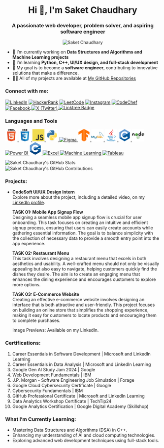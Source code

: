 <h1 align="center">Hi 👋, I'm Saket Chaudhary</h1>
<h3 align="center">A passionate web developer, problem solver, and aspiring software engineer</h3>

<p align='center'><img src="https://camo.githubusercontent.com/7121e075c5eb0d29a9e55c728f196e8914e2dea928bfc8e3ef1ccd8ff1ce716c/68747470733a2f2f692e70696e696d672e636f6d2f6f726967696e616c732f30362f36302f65662f30363630656665383266613364613432656435366565663031333137313833352e676966" alt="Saket Chaudhary" /></p>

- 🔭 I’m currently working on **Data Structures and Algorithms and Machine Learning projects**  
- 🌱 I’m learning **Python, C++, UI/UX design, and full-stack development**
- 🚀 My goal is to become a **software engineer**, contributing to innovative solutions that make a difference.
- 👨‍💻 All of my projects are available at [My GitHub Repositories](https://github.com/Saket22-CS)

<h3 align="left">Connect with me:</h3>
<p align="left">
  <a href="https://www.linkedin.com/in/saket-chaudhary/" target="blank">
    <img align="center" src="https://raw.githubusercontent.com/rahuldkjain/github-profile-readme-generator/master/src/images/icons/Social/linked-in-alt.svg" alt="LinkedIn" height="30" width="40" />
  </a>
  <a href="https://www.hackerrank.com/profile/sritadevi1988" target="blank">
    <img align="center" src="https://raw.githubusercontent.com/rahuldkjain/github-profile-readme-generator/master/src/images/icons/Social/hackerrank.svg" alt="HackerRank" height="30" width="40" />
  </a>
  <a href="https://leetcode.com/u/FKnzDk3N9J/" target="blank">
    <img align="center" src="https://raw.githubusercontent.com/rahuldkjain/github-profile-readme-generator/master/src/images/icons/Social/leet-code.svg" alt="LeetCode" height="30" width="40" />
  </a>
  <a href="https://www.instagram.com/_rishu.22/" target="blank">
    <img align="center" src="https://raw.githubusercontent.com/rahuldkjain/github-profile-readme-generator/master/src/images/icons/Social/instagram.svg" alt="Instagram" height="30" width="40" />
  </a>
  <a href="https://www.codechef.com/users/saket_22cs" target="blank">
    <img align="center" src="https://img.shields.io/badge/CodeChef-%23385a7c.svg?&style=for-the-badge&logo=CodeChef&logoColor=white" alt="CodeChef" height="30" width="80" />
  </a>
  <a href="https://www.facebook.com/profile.php?id=100062095557166" target="blank">
    <img align="center" src="https://raw.githubusercontent.com/rahuldkjain/github-profile-readme-generator/master/src/images/icons/Social/facebook.svg" alt="Facebook" height="30" width="40" />
  </a>
  <a href="https://x.com/_rishu_22" target="blank">
    <img align="center" src="https://raw.githubusercontent.com/rahuldkjain/github-profile-readme-generator/master/src/images/icons/Social/twitter.svg" alt="X (Twitter)" height="30" width="40" />
  </a>
  <a href="https://linktr.ee/Saket_Chaudhary" target="blank">
  <img src="https://img.shields.io/badge/Linktree-%23ffcc00.svg?&style=for-the-badge&logo=Linktree&logoColor=white" alt="Linktree Badge">
  </a>
</p>

  
 <h3 align="left">Languages and Tools</h3>
<p align="left"> 
  <a href="https://www.w3.org/html/" target="_blank" rel="noreferrer"> 
    <img src="https://raw.githubusercontent.com/devicons/devicon/master/icons/html5/html5-original-wordmark.svg" alt="HTML5" width="40" height="40"/> 
  </a> 
  <a href="https://www.w3schools.com/css/" target="_blank" rel="noreferrer"> 
    <img src="https://raw.githubusercontent.com/devicons/devicon/master/icons/css3/css3-original-wordmark.svg" alt="CSS3" width="40" height="40"/> 
  </a> 
  <a href="https://developer.mozilla.org/en-US/docs/Web/JavaScript" target="_blank" rel="noreferrer"> 
    <img src="https://raw.githubusercontent.com/devicons/devicon/master/icons/javascript/javascript-original.svg" alt="JavaScript" width="40" height="40"/> 
  </a> 
  <a href="https://www.python.org" target="_blank" rel="noreferrer"> 
    <img src="https://raw.githubusercontent.com/devicons/devicon/master/icons/python/python-original.svg" alt="Python" width="40" height="40"/> 
  </a> 
  <a href="https://www.figma.com/" target="_blank" rel="noreferrer"> 
    <img src="https://www.vectorlogo.zone/logos/figma/figma-icon.svg" alt="Figma" width="40" height="40"/> 
  </a> 
  <a href="https://www.tensorflow.org" target="_blank" rel="noreferrer"> 
    <img src="https://raw.githubusercontent.com/devicons/devicon/master/icons/tensorflow/tensorflow-original.svg" alt="TensorFlow" width="40" height="40"/> 
  </a> 
  <a href="https://www.mysql.com/" target="_blank" rel="noreferrer"> 
    <img src="https://raw.githubusercontent.com/devicons/devicon/master/icons/mysql/mysql-original-wordmark.svg" alt="MySQL" width="40" height="40"/> 
  </a>
  <a href="https://www.oracle.com/java/" target="_blank" rel="noreferrer"> 
    <img src="https://raw.githubusercontent.com/devicons/devicon/master/icons/java/java-original.svg" alt="Java" width="40" height="40"/> 
  </a>
  <a href="https://en.wikipedia.org/wiki/C_(programming_language)" target="_blank" rel="noreferrer"> 
    <img src="https://raw.githubusercontent.com/devicons/devicon/master/icons/c/c-original.svg" alt="C" width="40" height="40"/> 
  </a>
  <a href="https://nodejs.org/en/" target="_blank" rel="noreferrer"> 
    <img src="https://raw.githubusercontent.com/devicons/devicon/master/icons/nodejs/nodejs-original-wordmark.svg" alt="Node.js" width="40" height="40"/> 
  </a>
  <a href="https://powerbi.microsoft.com/" target="_blank" rel="noreferrer"> 
    <img src="https://github.com/microsoft/PowerBI-Icons/blob/main/PNG/Power-BI.png" alt="Power BI" width="40" height="40"/> 
  </a>
  <a href="https://isocpp.org/" target="_blank" rel="noreferrer"> 
    <img src="https://raw.githubusercontent.com/devicons/devicon/master/icons/cplusplus/cplusplus-original.svg" alt="C++" width="40" height="40"/> 
  </a>
  <a href="https://www.microsoft.com/en-us/microsoft-365/excel" target="_blank" rel="noreferrer"> 
  <img src="https://tse1.mm.bing.net/th?id=OIP.6INpILSfB6MhnEYHlvEN4QHaG4&pid=Api&P=0&h=180" alt="Excel" width="40" height="40"/> 
  </a>
  <a href="https://www.ibm.com/cloud/machine-learning" target="_blank" rel="noreferrer"> 
    <img src="https://www.pngall.com/wp-content/uploads/15/Machine-Learning-PNG-Image-File.png" alt="Machine Learning" width="40" height="40"/> 
  </a>

  <a href="https://www.tableau.com/" target="_blank" rel="noreferrer"> 
    <img src="https://www.tableau.com/favicon.ico" alt="Tableau" width="40" height="40"/> 
  </a>
</p>


<!-- Stats for Most Used Languages (Saket Chaudhary) -->
<p>
  <img align="left" src="https://github-readme-stats.vercel.app/api/top-langs?username=Saket22-CS&show_icons=true&locale=en&layout=compact&theme=radical" alt="Saket Chaudhary's GitHub Stats" />
</p>

<!-- General GitHub Stats for Saket Chaudhary -->
<p>&nbsp;<img align="center" src="https://github-readme-stats.vercel.app/api?username=Saket22-CS&show_icons=true&locale=en&theme=radical&count_private=true&include_all_commits=true" alt="Saket Chaudhary's GitHub Contributions" /></p>

<h3 align="left">Projects:</h3>

- **CodeSoft UI/UX Design Intern**  
Explore more about the project, including a detailed video, on my [LinkedIn profile](https://www.linkedin.com/in/saket-chaudhary/).

  **TASK 01: Mobile App Signup Flow**  
  Designing a seamless mobile app signup flow is crucial for user onboarding. This task focuses on creating an intuitive and efficient signup process, ensuring that users can easily create accounts while gathering essential information. The goal is to balance simplicity with the collection of necessary data to provide a smooth entry point into the app experience.

  **TASK 02: Restaurant Menu**  
  This task involves designing a restaurant menu that excels in both aesthetics and usability. A well-crafted menu should not only be visually appealing but also easy to navigate, helping customers quickly find the dishes they desire. The aim is to create an engaging menu that enhances the dining experience and encourages customers to explore more options.

  **TASK 03: E-Commerce Website**  
  Creating an effective e-commerce website involves designing an interface that is both attractive and user-friendly. This project focuses on building an online store that simplifies the shopping experience, making it easy for customers to locate products and encouraging them to complete purchases.

  Image Previews: Available on my LinkedIn.

<h3 align="left">Certifications:</h3>

1. Career Essentials in Software Development | Microsoft and LinkedIn Learning
2. Career Essentials in Data Analysis | Microsoft and LinkedIn Learning
3. Google Gen AI Study Jam 2024 | Google
4. Web Development Fundamentals | IBM
5. J.P. Morgan - Software Engineering Job Simulation | Forage
6. Google Cloud Cybersecurity Certificate | Google
7. Cybersecurity Fundamentals | IBM
8. GitHub Professional Certificate | Microsoft and LinkedIn Learning
9. Data Analytics Workshop Certificate | TechTip24
10. Google Analytics Certification | Google Digital Academy (Skillshop)

<h3 align="left">What I’m Currently Learning:</h3>

- Mastering Data Structures and Algorithms (DSA) in C++.
- Enhancing my understanding of AI and cloud computing technologies.
- Exploring advanced web development techniques using full-stack tools.
